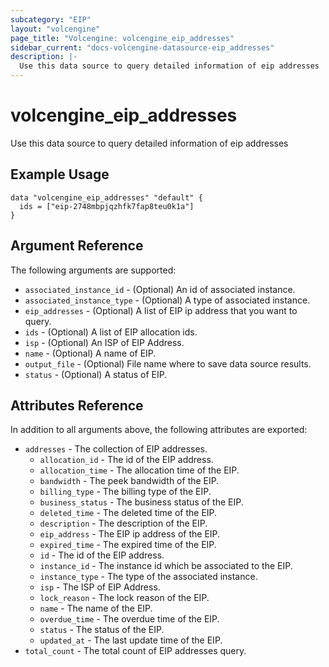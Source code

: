 ```yaml
---
subcategory: "EIP"
layout: "volcengine"
page_title: "Volcengine: volcengine_eip_addresses"
sidebar_current: "docs-volcengine-datasource-eip_addresses"
description: |-
  Use this data source to query detailed information of eip addresses
---
```

# volcengine_eip_addresses
Use this data source to query detailed information of eip addresses
## Example Usage
```hcl
data "volcengine_eip_addresses" "default" {
  ids = ["eip-2748mbpjqzhfk7fap8teu0k1a"]
}
```
## Argument Reference
The following arguments are supported:
* `associated_instance_id` - (Optional) An id of associated instance.
* `associated_instance_type` - (Optional) A type of associated instance.
* `eip_addresses` - (Optional) A list of EIP ip address that you want to query.
* `ids` - (Optional) A list of EIP allocation ids.
* `isp` - (Optional) An ISP of EIP Address.
* `name` - (Optional) A name of EIP.
* `output_file` - (Optional) File name where to save data source results.
* `status` - (Optional) A status of EIP.

## Attributes Reference
In addition to all arguments above, the following attributes are exported:
* `addresses` - The collection of EIP addresses.
    * `allocation_id` - The id of the EIP address.
    * `allocation_time` - The allocation time of the EIP.
    * `bandwidth` - The peek bandwidth of the EIP.
    * `billing_type` - The billing type of the EIP.
    * `business_status` - The business status of the EIP.
    * `deleted_time` - The deleted time of the EIP.
    * `description` - The description of the EIP.
    * `eip_address` - The EIP ip address of the EIP.
    * `expired_time` - The expired time of the EIP.
    * `id` - The id of the EIP address.
    * `instance_id` - The instance id which be associated to the EIP.
    * `instance_type` - The type of the associated instance.
    * `isp` - The ISP of EIP Address.
    * `lock_reason` - The lock reason of the EIP.
    * `name` - The name of the EIP.
    * `overdue_time` - The overdue time of the EIP.
    * `status` - The status of the EIP.
    * `updated_at` - The last update time of the EIP.
* `total_count` - The total count of EIP addresses query.


